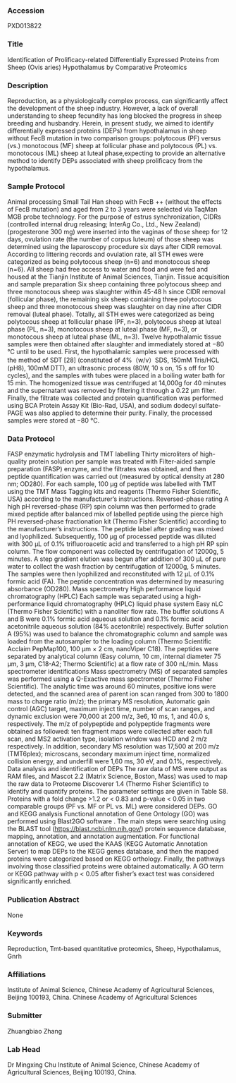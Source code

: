### Accession
PXD013822

### Title
Identification of Prolificacy-related Differentially Expressed Proteins from Sheep (Ovis aries) Hypothalamus by Comparative Proteomics

### Description
Reproduction, as a physiologically complex process, can significantly affect the development of the sheep industry. However, a lack of overall understanding to sheep fecundity has long blocked the progress in sheep breeding and husbandry. Herein, in present study, we aimed to identify differentially expressed proteins (DEPs) from hypothalamus in sheep without FecB mutation in two comparison groups: polytocous (PF) versus (vs.) monotocous (MF) sheep at follicular phase and polytocous (PL) vs. monotocous (ML) sheep at luteal phase,expecting to provide an alternative method to identify DEPs associated with sheep prolificacy from the hypothalamus.

### Sample Protocol
Animal processing Small Tail Han sheep with FecB ++ (without the effects of FecB mutation) and aged from 2 to 3 years were selected via TaqMan MGB probe technology. For the purpose of estrus synchronization, CIDRs (controlled internal drug releasing; InterAg Co., Ltd., New Zealand) (progesterone 300 mg) were inserted into the vaginas of those sheep for 12 days, ovulation rate (the number of corpus luteum) of those sheep was determined using the laparoscopy procedure six days after CIDR removal. According to littering records and ovulation rate, all STH ewes were categorized as being polytocous sheep (n=6) and monotocous sheep (n=6). All sheep had free access to water and food and were fed and housed at the Tianjin Institute of Animal Sciences, Tianjin. Tissue acquisition and sample preparation Six sheep containing three polytocous sheep and three monotocous sheep was slaughter within 45-48 h since CIDR removal (follicular phase), the remaining six sheep containing three polytocous sheep and three monotocous sheep was slaughter on day nine after CIDR removal (luteal phase). Totally, all STH ewes were categorized as being polytocous sheep at follicular phase (PF, n=3), polytocous sheep at luteal phase (PL, n=3), monotocous sheep at luteal phase (MF, n=3), or monotocous sheep at luteal phase (ML, n=3).  Twelve hypothalamic tissue samples were then obtained after slaughter and immediately stored at −80 °C until to be used. First, the hypothalamic samples were processed with the method of SDT [28] (constituted of 4%（w/v）SDS, 150mM Tris/HCL (pH8), 100mM DTT), an ultrasonic process (80W, 10 s on, 15 s off for 10 cycles), and the samples with tubes were placed in a boiling water bath for 15 min. The homogenized tissue was centrifuged at 14,000g for 40 minutes and the supernatant was removed by filtering it through a 0.22 μm filter. Finally, the filtrate was collected and protein quantification was performed using BCA Protein Assay Kit (Bio-Rad, USA), and sodium dodecyl sulfate-PAGE was also applied to determine their purity. Finally, the processed samples were stored at −80 °C.

### Data Protocol
FASP enzymatic hydrolysis and TMT labelling Thirty microliters of high-quality protein solution per sample was treated with Filter-aided sample preparation (FASP) enzyme, and the filtrates was obtained, and then peptide quantification was carried out (measured by optical density at 280 nm; OD280). For each sample, 100 μg of peptide was labelled with TMT using the TMT Mass Tagging kits and reagents (Thermo Fisher Scientific, USA) according to the manufacturer’s instructions. Reversed-phase rating A high pH reversed-phase (RP) spin column was then performed to grade mixed peptide after balanced mix of labelled peptide using the pierce high PH reversed-phase fractionation kit (Thermo Fisher Scientific) according to the manufacturer’s instructions. The peptide label after grading was mixed and lyophilized. Subsequently, 100 μg of processed peptide was diluted with 300 μL of 0.1% trifluoroacetic acid and transferred to a high pH RP spin column. The flow component was collected by centrifugation of 12000g, 5 minutes. A step gradient elution was begun after addition of 300 μL of pure water to collect the wash fraction by centrifugation of 12000g, 5 minutes. The samples were then lyophilized and reconstituted with 12 μL of 0.1% formic acid (FA). The peptide concentration was determined by measuring absorbance (OD280). Mass spectrometry  High performance liquid chromatography (HPLC) Each sample was separated using a high-performance liquid chromatography (HPLC) liquid phase system Easy nLC (Thermo Fisher Scientific) with a nanoliter flow rate. The buffer solutions A and B were 0.1% formic acid aqueous solution and 0.1% formic acid acetonitrile aqueous solution (84% acetonitrile) respectively. Buffer solution A (95%) was used to balance the chromatographic column and sample was loaded from the autosampler to the loading column (Thermo Scientific Acclaim PepMap100, 100 μm × 2 cm, nanoViper C18). The peptides were separated by analytical column (Easy column, 10 cm, internal diameter 75 μm, 3 μm, C18-A2; Thermo Scientific) at a flow rate of 300 nL/min. Mass spectrometer identifications Mass spectrometry (MS) of separated samples was performed using a Q-Exactive mass spectrometer (Thermo Fisher Scientific). The analytic time was around 60 minutes, positive ions were detected, and the scanned area of parent ion scan ranged from 300 to 1800 mass to charge ratio (m/z); the primary MS resolution, Automatic gain control (AGC) target, maximum inject time, number of scan ranges, and dynamic exclusion were 70,000 at 200 m/z, 3e6, 10 ms, 1, and 40.0 s, respectively. The m/z of polypeptide and polypeptide fragments were obtained as followed: ten fragment maps were collected after each full scan, and MS2 activation type, isolation window was HCD and 2 m/z respectively. In addition, secondary MS resolution was 17,500 at 200 m/z (TMT6plex); microscans, secondary maximum inject time, normalized collision energy, and underfill were 1,60 ms, 30 eV, and 0.1%, respectively. Data analysis and identification of DEPs The raw data of MS were output as RAM files, and Mascot 2.2 (Matrix Science, Boston, Mass) was used to map the raw data to Proteome Discoverer 1.4 (Thermo Fisher Scientific) to identify and quantify proteins. The parameter settings are given in Table S8. Proteins with a fold change >1.2 or < 0.83 and p-value < 0.05 in two comparable groups (PF vs. MF or PL vs. ML) were considered DEPs. GO and KEGG analysis Functional annotation of Gene Ontology (GO) was performed using Blast2GO software . The main steps were searching using the BLAST tool (https://blast.ncbi.nlm.nih.gov/) protein sequence database, mapping, annotation, and annotation augmentation. For functional annotation of KEGG, we used the KAAS (KEGG Automatic Annotation Server)  to map DEPs to the KEGG genes database, and then the mapped proteins were categorized based on KEGG orthology. Finally, the pathways involving those classified proteins were obtained automatically. A GO term or KEGG pathway with p < 0.05 after fisher’s exact test was considered significantly enriched.

### Publication Abstract
None

### Keywords
Reproduction, Tmt-based quantitative proteomics, Sheep, Hypothalamus, Gnrh

### Affiliations
Institute of Animal Science, Chinese Academy of Agricultural Sciences, Beijing 100193, China.
Chinese Academy of Agricultural Sciences

### Submitter
Zhuangbiao Zhang

### Lab Head
Dr Mingxing Chu
Institute of Animal Science, Chinese Academy of Agricultural Sciences, Beijing 100193, China.


